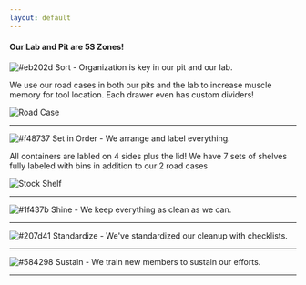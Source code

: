 ```yaml
---
layout: default
---
```


#### Our Lab and Pit are 5S Zones!

![#eb202d](https://placehold.it/15/eb202d/000000?text=+) Sort - Organization is key in our pit and our lab.

We use our road cases in both our pits and the lab to increase muscle memory for tool location. Each drawer even has custom dividers!

![Road Case](assets/images/cart.jpg)

* * *

![#f48737](https://placehold.it/15/f48737/000000?text=+) Set in Order - We arrange and label everything.

All containers are labled on 4 sides plus the lid! We have 7 sets of shelves fully labeled with bins in addition to our 2 road cases

![Stock Shelf](https://lh3.googleusercontent.com/JWpJv-VrTUTWYS6NyjjsyhNLHSm_Jvk9UQ0VqEhgvS9qWwcezy9dD4is932hMmLy5CqIsQhLMlSj1nfX3xxoRB_QlFOIUsJdu6dUU-EsjNGTgjwMonhS3YAzbGnBLBDWLERnR1O6WJ23nWn-kHSiDL3RSxowvMJZNamJVhg0Eh-XhJ99D0o1yNGGvRZfW1L-hzkMAhAxNsUn3FVLc7tCqz9H6rWtKMjY7_Utc_TpWCRxDyfo8GnjaZHI46pSW0JGN1_jmk_GO0j7aFFDiq7nrVz6rY7mwXvq7x27vKnPkut2v6PiSLXqFMudDEm07IzD-yh8OcyLpUTHjuNgvYfadomSjf2BeN71_jBlTcPkZi2AuYzWxDLKlkjxcY3WDDSQKuBFik51ADAelerAgRuDEvat4pIbNWnp_btiTXN-0RgEmP-n2iOj4D7jZnuZBocQZw2rQGkda9TN4yin6g4ZjnvAAHS11Snpk4-k0-8OpcnFPMaN7XXn6GWOH2DD5jS32BMj-CNPqeYePvlZV-4LT-T0OU80pu9QoNEop0oUSd-B7K09ygsf09PoG3qjlkv6ujd-JeIkfcdhbyTgnc2v6PFpdpEH0mk6wdXoqxYrdZnLV0AnuSv0O9T5bnMBjG0i_FjpL6drOzpvq3ae_z8vpVAf5NkBreli=w1233-h1643-no)


* * *

![#1f437b](https://placehold.it/15/1f437b/000000?text=+) Shine - We keep everything as clean as we can.


* * *

![#207d41](https://placehold.it/15/207d41/000000?text=+) Standardize - We've standardized our cleanup with checklists.


* * *

![#584298](https://placehold.it/15/584298/000000?text=+) Sustain - We train new members to sustain our efforts.

* * *

